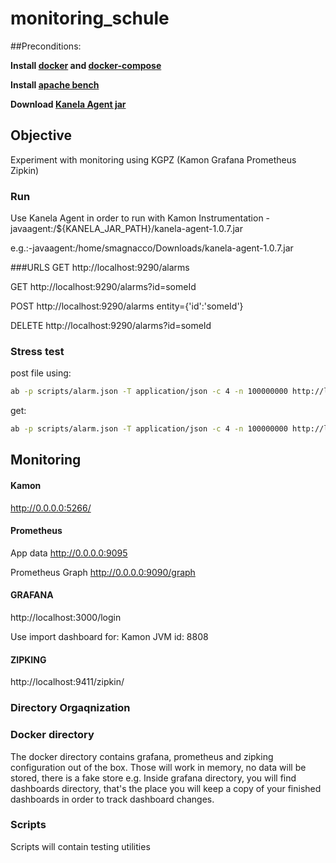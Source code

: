 # monitoring_schule
##Preconditions: 

<b>Install [docker](https://docs.docker.com/engine/install/) and [docker-compose](https://docs.docker.com/compose/install/)</b>

<b>Install [apache bench](https://httpd.apache.org/docs/2.4/programs/ab.html)</b>

<b>Download [Kanela Agent jar](https://mvnrepository.com/artifact/io.kamon/kanela-agent)</b>


## Objective
Experiment with monitoring using KGPZ (Kamon Grafana Prometheus Zipkin) 

### Run
Use Kanela Agent in order to run with Kamon Instrumentation
-javaagent:/${KANELA_JAR_PATH}/kanela-agent-1.0.7.jar

e.g.:-javaagent:/home/smagnacco/Downloads/kanela-agent-1.0.7.jar

###URLS
GET http://localhost:9290/alarms

GET http://localhost:9290/alarms?id=someId

POST http://localhost:9290/alarms entity={'id':'someId'}

DELETE http://localhost:9290/alarms?id=someId

### Stress test
post file using:
```bash
ab -p scripts/alarm.json -T application/json -c 4 -n 100000000 http://localhost:9290/alarms
```

get:
```bash
ab -p scripts/alarm.json -T application/json -c 4 -n 100000000 http://localhost:9290/alarms
```

## Monitoring

#### Kamon
http://0.0.0.0:5266/

#### Prometheus
App data http://0.0.0.0:9095

Prometheus Graph http://0.0.0.0:9090/graph

#### GRAFANA
http://localhost:3000/login

Use import dashboard for:
Kamon JVM id: 8808


#### ZIPKING     
http://localhost:9411/zipkin/


### Directory Orgaqnization
### Docker directory
The docker directory contains grafana, prometheus and zipking configuration out of the box. Those will work in memory, no data will be stored, there is a fake store e.g. Inside grafana directory, you will find dashboards directory, that's the place you will keep a copy of your finished dashboards in order to track dashboard changes. 

### Scripts
Scripts will contain testing utilities
